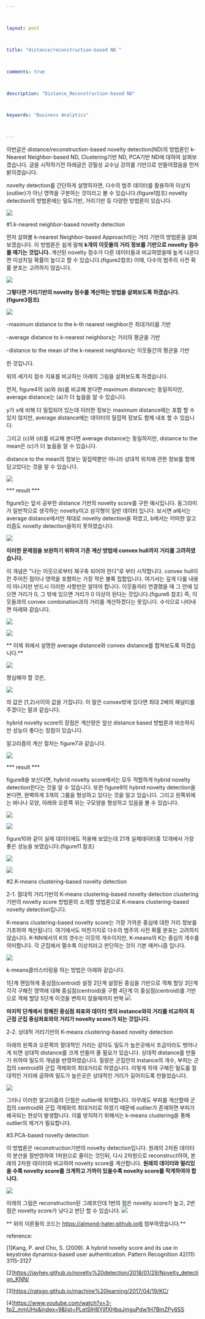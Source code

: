 ```yaml
---



layout: post



title: "distance/reconstruction-based ND "



comments: true



description: "Distance_Reconstruction-based ND"



keywords: "Business Analytics"



---
```








이번글은 distance/reconstruction-based novelty detection(ND)의 방법론인 k-Nearest Neighbor-based ND, Clustering기반 ND, PCA기반 ND에 대하여 살펴보겠습니다. 글을 시작하기전 아래글은 강필성 교수님 강의를 기반으로 만들어졌음을 먼저 밝히겠습니다.









novelty detection를 간단하게 설명하자면, 다수의 범주 데이터를 활용하여 이상치(outlier)가 아닌 영역을 구분하는 것이라고 볼 수 있습니다.(figure1참조) novelty detection의 방법론에는 밀도기반, 거리기반 등 다양한 방법론이 있습니다.









![](https://github.com/almond-hater/almond-hater.github.io/blob/master/1.png?raw=true)









#1.k-nearest neighbor-based novelty detection







먼저 살펴볼 k-nearest Neighbor-based Approach라는 거리 기반의 방법론을 살펴보겠습니다. 이 방법론은 쉽게 말해 **k개의 이웃들의 거리 정보를 기반으로 novelty 점수를 매기는 것입니다.** 계산된 novelty 점수가 다른 데이터들과 비교하였을때 높게 나온다면 이상치일 확률이 높다고 할 수 있습니다.(figure2참조) 이때, 다수의 범주의 사전 확률 분포는 고려하지 않습니다.









![](https://github.com/almond-hater/almond-hater.github.io/blob/master/2.png?raw=true)









**그렇다면 거리기반의 novelty 점수를 계산하는 방법을 살펴보도록 하겠습니다.(figure3참조)**









![](https://github.com/almond-hater/almond-hater.github.io/blob/master/3.png?raw=true)







-maximum distance to the k-th nearest neighbor은 최대거리를 기반 





-average distance to k-nearest neighbors는 거리의 평균을 기반





-distance to the mean of the k-nearest neighbors는 이웃들간의 평균을 기반 





한 것입니다.









위의 세가지 점수 지표를 비교하는 아래의 그림을 살펴보도록 하겠습니다. 





먼저, figure4의 (a)와 (b)를 비교해  본다면 maximum distance는 동일하지만, average distance는 (a)가 더 높음을 알 수 있습니다.





y가 x에 비해 더 밀집되어 있는데 이러한 정보는 maximum distance에는 포함 할 수 있지 않지만, average distance에는 데이터의 밀집력 정보도 함께 내포 할 수 있습니다.





그리고 (c)와 (d)를 비교해 본다면 average distance는 동일하지만, distance to the mean은 (c)가 더 높음을 알 수 있습니다.





distance to the mean의 정보는 밀집력뿐만 아니라 상대적 위치에 관한 정보를 함께 담고있다는 것을 알 수 있습니다.







![](https://github.com/almond-hater/almond-hater.github.io/blob/master/4.png?raw=true)







*** result ***







figure5는 앞서 공부한 distance 기반의 novelty score를 구한 예시입니다. 동그라미가 일반적으로 생각하는 novelty이고 삼각형이 일반 데이터
입니다. 보시면 a에서는 average distance에서만 제대로 novelty detection을 하였고, b에서는 어떠한 알고리즘도 novelty detection을하지 못하였습니다.







![](https://github.com/almond-hater/almond-hater.github.io/blob/master/5.png?raw=true)









**이러한 문제점을 보완하기 위하여 기존 계산 방법에 convex hull까지 거리를 고려하였습니다.**









이 개념은 "나는 이웃으로부터 재구축 되어야 한다"로 부터 시작합니다. convex hull이란 주어진 점이나 영역을 포함하는 가장 작은 볼록 집합입니다. 여기서는 깊게 다룰 내용이 아니지만 반드시 이러한 사항만은 알아야 합니다. 이웃들끼리 연결했을 때 그 안에 있으면 거리가 0, 그 밖에 있으면 거리가 0 이상이 된다는 것입니다.(figure6 참조) 즉, 이웃들과의 convex combination과의 거리를 계산하겠다는 뜻입니다. 수식으로 나타내면 아래와 같습니다. 









![](https://github.com/almond-hater/almond-hater.github.io/blob/master/6.png?raw=true)









![](https://github.com/almond-hater/almond-hater.github.io/blob/master/6-1.JPG?raw=true)









** 이제 위에서 설명한 average distance와 convex distance를 합쳐보도록 하겠습니다.**











![](https://github.com/almond-hater/almond-hater.github.io/blob/master/6-2.JPG?raw=true)







명심해야 할 것은, 



![](https://github.com/almond-hater/almond-hater.github.io/blob/master/6-3.JPG?raw=true)









의 값은 [1,2)사이의 값을 가집니다. 이 말은 convex밖에 있다면 최대 2배의 패널티를 주겠다는 말과 같습니다.





hybrid novelty score의 장점은 계산량은 앞선 distance based 방법론과 비슷하지만 성능이 좋다는 장점이 있습니다.





알고리즘의 계산 절차는 figure7과 같습니다.









![](https://github.com/almond-hater/almond-hater.github.io/blob/master/7.png?raw=true)









*** result ***





figure8을 보신다면, hybrid novelty score에서는 모두 적합하게 hybrid novelty detection한다는 것을 알 수 있습니다. 또한 figure9의 hybrid novelty detection을 본다면, 완벽하게 3개의 그룹을 형성하고 있다는 것을 알고 있습니다. 그리고 왼쪽위에는 바나나 모양, 아래와 오른쪽 위는 구모양을 형성하고 있음을 볼 수 있습니다. 







![](https://github.com/almond-hater/almond-hater.github.io/blob/master/8.png?raw=true)





![](https://github.com/almond-hater/almond-hater.github.io/blob/master/9.png?raw=true)







figure10와 같이 실제 데이터에도 적용해 보았는데 21개 실제데이터중 12개에서 가장 좋은 성능을 보였습니다.(figure11 참조)





![](https://github.com/almond-hater/almond-hater.github.io/blob/master/10.png?raw=true)



![](https://github.com/almond-hater/almond-hater.github.io/blob/master/11.png?raw=true)









#2.K-means clustering-based novelty detection

2-1. 절대적 거리기반의 K-means clustering-based novelty detection
clustering기반의 novelty score 방법론의 소개할 방법론으로 K-means clustering-based novelty detection입니다.

K-means clustering-based novelty score는 가장 가까운 중심에 대한 거리 정보를 기초하여 계산됩니다. 여기에서도 마찬가지로 다수의 범주의 사전 확률 분포는 고려하지 않습니다. K-NN에서의 K의 갯수는 이웃의 개수이지만, K-means의 K는 중심의 개수를 의미합니다. 각 군집에서 멀수록 이상치라고 판단하는 것이 기본 매커니즘 입니다.

![](https://github.com/pilsung-kang/Business-Analytics/blob/master/03%20Novelty%20Detection/Tutorial%2009%20-%20Distance%20and%20reconstruction-based%20novelty%20detection/KMEANS/kmeans_image.JPG?raw=true)


k-means클러스터링을 하는 방법은 아래와 같습니다.

1단계 랜덤하게 중심점(centroid) 설정
2단계 설정된 중심을 기반으로 객체 할당
3단계 각각 구해진 영역에 대해 중심점(centroid)을 구함
4단계 이 중심점(centroid)를 기반으로 객체 할당
5단계 이것을 변하지 않을때까지 반복
![](https://github.com/pilsung-kang/Business-Analytics/blob/master/03%20Novelty%20Detection/Tutorial%2009%20-%20Distance%20and%20reconstruction-based%20novelty%20detection/KMEANS/kmeans_image2.JPG?raw=true)


**마지막 단계에서 정해진 중심점 좌표와 데이터 셋의 instance와의 거리를 비교하여 최근접 군집 중심좌표와의 거리가 novelty score가 되는 것입니다.**


2-2. 상대적 거리기반의 K-means clustering-based novelty detection

아래의 왼쪽과 오른쪽의 절대적인 거리는 같아도 밀도가 높은곳에서 조금이라도 벗어나게 되면 상대적 distance를 크게 만들어 줄 필요가 있습니다. 상대적 distance를 만들기 위하여 밀도의 개념을 반영하였습니다. 질량은 군집안의 instance의 개수, 부피는 군집의 centroid와 군집 객체와의 최대거리로 하였습니다. 이렇게 하여 구해진 밀도를 절대적인 거리에 곱하여 밀도가 높은곳은 상대적인 거리가 길어지도록 만들었습니다. 

![](https://github.com/pilsung-kang/Business-Analytics/blob/master/03%20Novelty%20Detection/Tutorial%2009%20-%20Distance%20and%20reconstruction-based%20novelty%20detection/KMEANS/kmeans_image9.JPG?raw=true)

그러나 이러한 알고리즘의 단점은 outlier에 취약합니다. 아무래도 부피를 계산할때 군집의 centroid와 군집 객체와의 최대거리로 하였기 때문에 outlier가 존재하면 부피가 왜곡되는 현상이 발생합니다. 이를 방지하기 위해서는 k-means clustering을 통해 outlier의 제거가 필요합니다. 


#3.PCA-based novelty detection

이 방법론은 reconstruction기반의 novelty detection입니다. 원래의 2차원 데이터의 분산을 잘반영하여 1차원으로 줄이는 것인뒤, 다시 2차원으로 reconstruct하여, 본래의 2차원 데이터와 비교하여 novelty score를 계산합니다.  **원래의 데이터와 멀리있을 수록 novelty score를 크게하고 가까이 있을수록 novelty score를 작게하여야 합니다.**


![](https://github.com/pilsung-kang/Business-Analytics/blob/master/03%20Novelty%20Detection/Tutorial%2009%20-%20Distance%20and%20reconstruction-based%20novelty%20detection/PCA/PCA2.JPG?raw=true)

아래의 그림은 reconstruction된 그래프인데 1번의 점은 novelty score가 높고, 2번 점은 novelty score가 낮다고 판단 할 수 있습니다.
![](https://github.com/almond-hater/almond-hater.github.io/blob/master/pca.JPG?raw=true)


** 위의 이론들의 코드는 https://almond-hater.github.io에 첨부하였습니다.**


























reference: 



[1]Kang, P. and Cho, S. (2009). A hybrid novelty score and its use in keystroke dynamics-based user authentication. Pattern Recognition 42(11): 3115-3127

[2]https://jayhey.github.io/novelty%20detection/2018/01/29/Novelty_detection_KNN/

[3]https://ratsgo.github.io/machine%20learning/2017/04/19/KC/

[4]https://www.youtube.com/watch?v=3-fp2_mmUHs&index=9&list=PLetSlH8YjIfXHbqJmguPdw1H7BmZPy6SS








